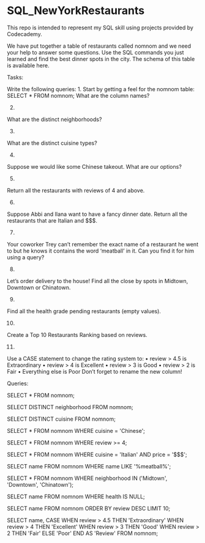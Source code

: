 # SQL_NewYorkRestaurants
This repo is intended to represent my SQL skill using projects provided by Codecademy.

We have put together a table of restaurants called nomnom and we need your help to answer some questions. Use the SQL commands you just learned and find the best dinner spots in the city.
The schema of this table is available here.

Tasks:

Write the following queries:
1.
Start by getting a feel for the nomnom table:
SELECT *
FROM nomnom;
What are the column names?

2.
What are the distinct neighborhoods?

3.
What are the distinct cuisine types?

4.
Suppose we would like some Chinese takeout.
What are our options?

5.
Return all the restaurants with reviews of 4 and above.

6.
Suppose Abbi and Ilana want to have a fancy dinner date.
Return all the restaurants that are Italian and $$$.

7.
Your coworker Trey can’t remember the exact name of a restaurant he went to but he knows it contains the word ‘meatball’ in it.
Can you find it for him using a query?

8.
Let’s order delivery to the house!
Find all the close by spots in Midtown, Downtown or Chinatown.

9.
Find all the health grade pending restaurants (empty values).

10.
Create a Top 10 Restaurants Ranking based on reviews.

11.
Use a CASE statement to change the rating system to:
•	review > 4.5 is Extraordinary
•	review > 4 is Excellent
•	review > 3 is Good
•	review > 2 is Fair
•	Everything else is Poor
Don’t forget to rename the new column!

Queries:

SELECT *
FROM nomnom;

SELECT DISTINCT neighborhood
FROM nomnom;

SELECT DISTINCT cuisine
FROM nomnom;

SELECT *
FROM nomnom
WHERE cuisine = 'Chinese';

SELECT *
FROM nomnom
WHERE review >= 4;

SELECT *
FROM nomnom
WHERE cuisine = 'Italian' AND price = '$$$';

SELECT name
FROM nomnom
WHERE name LIKE '%meatball%';

SELECT *
FROM nomnom
WHERE neighborhood IN ('Midtown', 'Downtown', 'Chinatown');

SELECT name
FROM nomnom
WHERE health IS NULL;

SELECT name
FROM nomnom
ORDER BY review DESC
LIMIT 10;

SELECT name,
  CASE
    WHEN review > 4.5 THEN 'Extraordinary'
    WHEN review > 4 THEN 'Excellent'
    WHEN review > 3 THEN 'Good'
    WHEN review > 2 THEN 'Fair'
    ELSE 'Poor'
  END AS 'Review'
FROM nomnom;
